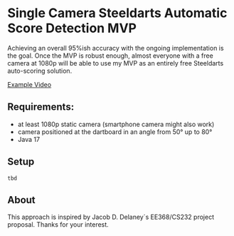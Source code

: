# Single Camera Steeldarts Automatic Score Detection MVP

Achieving an overall 95%ish accuracy with the ongoing implementation is the goal. 
Once the MVP is robust enough, almost everyone with a free camera at 1080p will be able to use my MVP as an entirely free Steeldarts auto-scoring solution.

[Example Video](https://www.youtube.com/watch?v=kSVEU0BRPVY)

## Requirements: 
* at least 1080p static camera (smartphone camera might also work)
* camera positioned at the dartboard in an angle from 50° up to 80°
* Java 17

## Setup
`tbd`

## About

This approach is inspired by Jacob D. Delaney`s EE368/CS232 project proposal.
Thanks for your interest.
